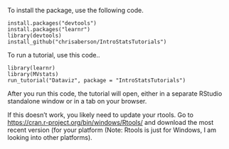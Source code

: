 To install the package, use the following code.

    install.packages("devtools")  
    install.packages("learnr")  
    library(devtools)  
    install_github("chrisaberson/IntroStatsTutorials")  

To run a tutorial, use this code..

    library(learnr)  
    library(MVstats)
    run_tutorial("Dataviz", package = "IntroStatsTutorials")

After you run this code, the tutorial will open, either in a separate
RStudio standalone window or in a tab on your browser.

If this doesn’t work, you likely need to update your rtools. Go to
<a href="https://cran.r-project.org/bin/windows/Rtools/" class="uri">https://cran.r-project.org/bin/windows/Rtools/</a>
and download the most recent version (for your platform (Note: Rtools is
just for Windows, I am looking into other platforms).
